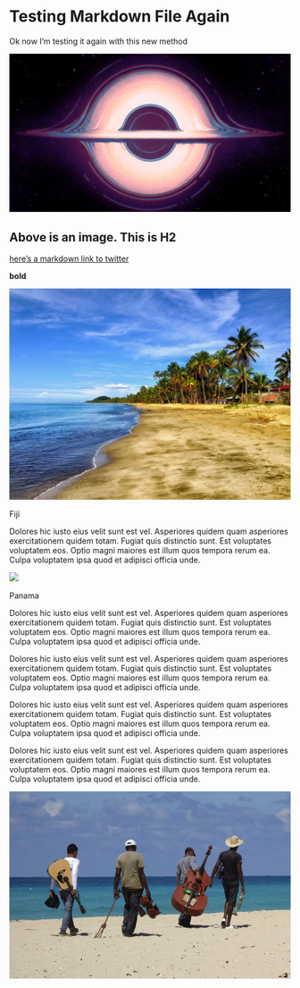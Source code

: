 # Testing Markdown File Again


Ok now I’m testing it again with this new method



![](Testing%20Markdown%20File%20Again/ElgySU2XgAUZi3W.jpeg)

## Above is an image. This is H2



[here’s a markdown link to twitter](twitter.com)




**bold** 

![](Testing%20Markdown%20File%20Again/fiji-293826.jpg)


Fiji

Dolores hic iusto eius velit sunt est vel. Asperiores quidem quam asperiores exercitationem quidem totam. Fugiat quis distinctio sunt. Est voluptates voluptatem eos. Optio magni maiores est illum quos tempora rerum ea. Culpa voluptatem ipsa quod et adipisci officia unde.


![](Testing%20Markdown%20File%20Again/panama-4388225.jpg)

Panama 

Dolores hic iusto eius velit sunt est vel. Asperiores quidem quam asperiores exercitationem quidem totam. Fugiat quis distinctio sunt. Est voluptates voluptatem eos. Optio magni maiores est illum quos tempora rerum ea. Culpa voluptatem ipsa quod et adipisci officia unde.

Dolores hic iusto eius velit sunt est vel. Asperiores quidem quam asperiores exercitationem quidem totam. Fugiat quis distinctio sunt. Est voluptates voluptatem eos. Optio magni maiores est illum quos tempora rerum ea. Culpa voluptatem ipsa quod et adipisci officia unde.


Dolores hic iusto eius velit sunt est vel. Asperiores quidem quam asperiores exercitationem quidem totam. Fugiat quis distinctio sunt. Est voluptates voluptatem eos. Optio magni maiores est illum quos tempora rerum ea. Culpa voluptatem ipsa quod et adipisci officia unde.


Dolores hic iusto eius velit sunt est vel. Asperiores quidem quam asperiores exercitationem quidem totam. Fugiat quis distinctio sunt. Est voluptates voluptatem eos. Optio magni maiores est illum quos tempora rerum ea. Culpa voluptatem ipsa quod et adipisci officia unde.

![](Testing%20Markdown%20File%20Again/0A7AC053-D6ED-46AE-9F38-8A2B8669ADF0.png)



